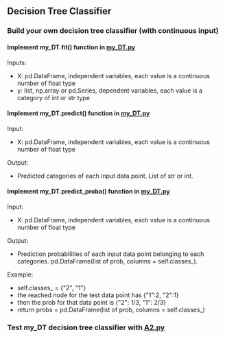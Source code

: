 ## Decision Tree Classifier

### Build your own decision tree classifier (with continuous input)

#### Implement my_DT.fit() function in [my_DT.py](https://github.com/hil-se/fds/blob/master/assignments/assignment2/my_DT.py)
Inputs:
- X: pd.DataFrame, independent variables, each value is a continuous number of float type
- y: list, np.array or pd.Series, dependent variables, each value is a category of int or str type

#### Implement my_DT.predict() function in [my_DT.py](https://github.com/hil-se/fds/blob/master/assignments/assignment2/my_DT.py)
Input:
- X: pd.DataFrame, independent variables, each value is a continuous number of float type

Output:
- Predicted categories of each input data point. List of str or int.

#### Implement my_DT.predict_proba() function in [my_DT.py](https://github.com/hil-se/fds/blob/master/assignments/assignment2/my_DT.py)
Input:
- X: pd.DataFrame, independent variables, each value is a continuous number of float type

Output:
- Prediction probabilities of each input data point belonging to each categories. pd.DataFrame(list of prob, columns = self.classes_).

Example:
- self.classes_ = {"2", "1"}
- the reached node for the test data point has {"1":2, "2":1}
- then the prob for that data point is {"2": 1/3, "1": 2/3}
- return probs = pd.DataFrame(list of prob, columns = self.classes_)


### Test my_DT decision tree classifier with [A2.py](https://github.com/hil-se/fds/blob/master/assignments/assignment2/A2.py)

